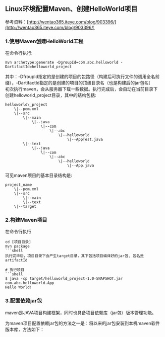 ## Linux环境配置Maven、创建HelloWorld项目

参考资料：[http://wentao365.iteye.com/blog/903396/](http://wentao365.iteye.com/blog/903396/)

### 1.使用Maven创建HelloWorld工程

在命令行执行:

```shell
mvn archetype:generate -DgroupId=com.abc.helloworld -DartifactId=helloworld_project
```

其中：-DfroupId指定的是创建的项目的包路径（构建后可执行文件的调用全名前缀），-DartifactId指定的是创建的项目的顶级目录名（也是构建后的jar包名）  
初次执行maven，会从服务器下载一些数据。执行完成后，会自动在当前目录下创建helloworld\_project目录，其中的结构包括:

```shell
helloworld\_project  
    \|--pom.xml  
    \|--src  
        \|--main  
            \|--java  
                \|--com   
                    \|--abc  
                        \|--helloworld  
                            \|--AppTest.java  
        \|--text  
            \|--java  
                \|--com   
                    \|--abc  
                        \|--helloworld  
                            \|--App.java
```

可见maven项目的基本目录结构是:

```shell
project_name  
    \|--pom.xml  
    \|--src  
        \|--main   
        \|--text  
    \|--target
```

### 2.构建Maven项目

在命令行执行

```shell
cd [项目目录]
mvn package
```shell
执行完毕后，项目目录下会产生target目录，其下包括项目编译好的jar包, 包名是artifactId

# 执行项目
```shell
$ java -cp target/helloworld_project-1.0-SNAPSHOT.jar com.abc.helloworld.App
Hello World!
```

### 3.配置依赖jar包

maven是JAVA项目构建框架，同时也具备项目依赖库（jar包）版本管理功能。

为maven项目配置依赖jar包的方法之一是：将以来的jar包安装到本机maven软件版本库，方法如下：





